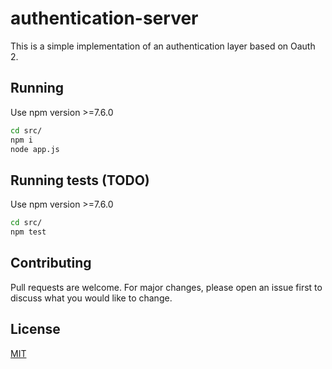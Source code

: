 # authentication-server


This is a simple implementation of an authentication layer based on Oauth 2.

## Running

Use npm version >=7.6.0

```bash
cd src/
npm i
node app.js
```

## Running tests (TODO)

Use npm version >=7.6.0

```bash
cd src/
npm test
```

## Contributing
Pull requests are welcome. For major changes, please open an issue first to discuss what you would like to change.

## License
[MIT](https://choosealicense.com/licenses/mit/)